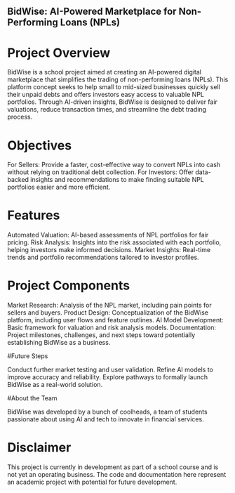 ## BidWise: AI-Powered Marketplace for Non-Performing Loans (NPLs)

# Project Overview
BidWise is a school project aimed at creating an AI-powered digital marketplace that simplifies the trading of non-performing loans (NPLs). This platform concept seeks to help small to mid-sized businesses quickly sell their unpaid debts and offers investors easy access to valuable NPL portfolios. Through AI-driven insights, BidWise is designed to deliver fair valuations, reduce transaction times, and streamline the debt trading process.

# Objectives

For Sellers: Provide a faster, cost-effective way to convert NPLs into cash without relying on traditional debt collection.
For Investors: Offer data-backed insights and recommendations to make finding suitable NPL portfolios easier and more efficient.

# Features

Automated Valuation: AI-based assessments of NPL portfolios for fair pricing.
Risk Analysis: Insights into the risk associated with each portfolio, helping investors make informed decisions.
Market Insights: Real-time trends and portfolio recommendations tailored to investor profiles.

# Project Components

Market Research: Analysis of the NPL market, including pain points for sellers and buyers.
Product Design: Conceptualization of the BidWise platform, including user flows and feature outlines.
AI Model Development: Basic framework for valuation and risk analysis models.
Documentation: Project milestones, challenges, and next steps toward potentially establishing BidWise as a business.

#Future Steps

Conduct further market testing and user validation.
Refine AI models to improve accuracy and reliability.
Explore pathways to formally launch BidWise as a real-world solution.

#About the Team

BidWise was developed by a bunch of coolheads, a team of students passionate about using AI and tech to innovate in financial services.

# Disclaimer

This project is currently in development as part of a school course and is not yet an operating business. The code and documentation here represent an academic project with potential for future development.